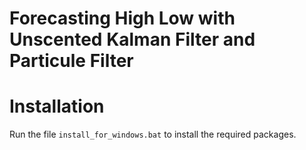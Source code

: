 # Forecasting High Low with Unscented Kalman Filter and Particule Filter
# Installation
Run the file `install_for_windows.bat` to install the required packages.
